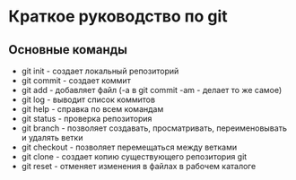 # Краткое руководство по git
## Основные команды
* git init - создает локальный репозиторий
* git commit - создает коммит 
* git add - добавляет файл (-a в git commit -am - делает то же самое)
* git log - выводит список коммитов
* git help - справка по всем командам
* git status - проверка репозитория
* git branch  - позволяет создавать, просматривать, переименовывать и удалять ветки
* git checkout -  позволяет перемещаться между ветками 
* git clone -  создает копию существующего репозитория git
* git reset -  отменяет изменения в файлах в рабочем каталоге